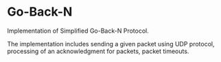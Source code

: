 # Go-Back-N
Implementation of Simplified Go-Back-N Protocol.


The implementation includes sending a given packet using UDP protocol, processing of an acknowledgment for packets, packet timeouts.
